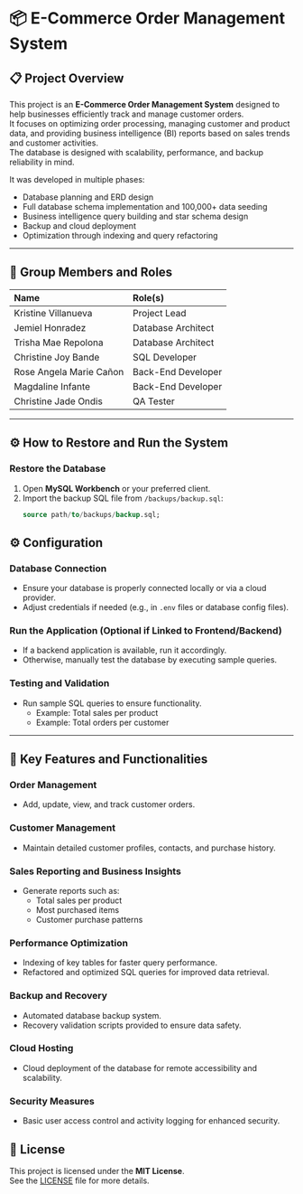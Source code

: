 # 📦 E-Commerce Order Management System

## 📋 Project Overview

This project is an **E-Commerce Order Management System** designed to help businesses efficiently track and manage customer orders.  
It focuses on optimizing order processing, managing customer and product data, and providing business intelligence (BI) reports based on sales trends and customer activities.  
The database is designed with scalability, performance, and backup reliability in mind.

It was developed in multiple phases:
- Database planning and ERD design
- Full database schema implementation and 100,000+ data seeding
- Business intelligence query building and star schema design
- Backup and cloud deployment
- Optimization through indexing and query refactoring

---

## 👥 Group Members and Roles

| Name | Role(s) |
| :--- | :------ |
| Kristine Villanueva | Project Lead |
| Jemiel Honradez | Database Architect |
| Trisha Mae Repolona | Database Architect |
| Christine Joy Bande | SQL Developer |
| Rose Angela Marie Cañon | Back-End Developer |
| Magdaline Infante | Back-End Developer |
| Christine Jade Ondis | QA Tester |

---

## ⚙️ How to Restore and Run the System

### Restore the Database

1. Open **MySQL Workbench** or your preferred client.
2. Import the backup SQL file from `/backups/backup.sql`:
   ```sql
   source path/to/backups/backup.sql;

## ⚙️ Configuration

### Database Connection
- Ensure your database is properly connected locally or via a cloud provider.
- Adjust credentials if needed (e.g., in `.env` files or database config files).

### Run the Application (Optional if Linked to Frontend/Backend)
- If a backend application is available, run it accordingly.
- Otherwise, manually test the database by executing sample queries.

### Testing and Validation
- Run sample SQL queries to ensure functionality.
  - Example: Total sales per product
  - Example: Total orders per customer

---

## 🚀 Key Features and Functionalities

### Order Management
- Add, update, view, and track customer orders.

### Customer Management
- Maintain detailed customer profiles, contacts, and purchase history.

### Sales Reporting and Business Insights
- Generate reports such as:
  - Total sales per product
  - Most purchased items
  - Customer purchase patterns

### Performance Optimization
- Indexing of key tables for faster query performance.
- Refactored and optimized SQL queries for improved data retrieval.

### Backup and Recovery
- Automated database backup system.
- Recovery validation scripts provided to ensure data safety.

### Cloud Hosting
- Cloud deployment of the database for remote accessibility and scalability.

### Security Measures
- Basic user access control and activity logging for enhanced security.


## 📄 License

This project is licensed under the **MIT License**.  
See the [LICENSE](LICENSE) file for more details.
